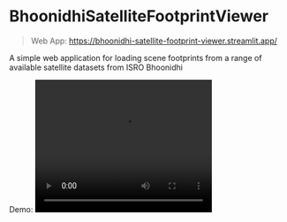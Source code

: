 # BhoonidhiSatelliteFootprintViewer

> Web App: https://bhoonidhi-satellite-footprint-viewer.streamlit.app/

A simple web application for loading scene footprints from a range of available satellite datasets from ISRO Bhoonidhi

Demo:
<video src="docs/web_app_demp.mov" width="320" height="240" controls></video>
